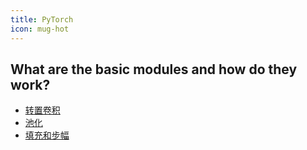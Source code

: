 ```yaml
---
title: PyTorch
icon: mug-hot
---
```


## What are the basic modules and how do they work?

- [转置卷积](https://zh.d2l.ai/chapter_computer-vision/transposed-conv.html)
- [池化](https://d2l-zh.djl.ai/chapter_convolutional-neural-networks/pooling.html)
- [填充和步幅](https://zh.d2l.ai/chapter_convolutional-neural-networks/padding-and-strides.html)